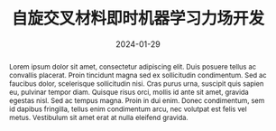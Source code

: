 ---
title: "自旋交叉材料即时机器学习力场开发"
summary: 由Prof. Ben Powell和Dr Carla Verdi指导
authors:
- admin
date: 2024-01-29
doi: ""

publication_types: ["article"]

abstract: Lorem ipsum dolor sit amet, consectetur adipiscing elit. Duis posuere tellus ac convallis placerat. Proin tincidunt magna sed ex sollicitudin condimentum. Sed ac faucibus dolor, scelerisque sollicitudin nisi. Cras purus urna, suscipit quis sapien eu, pulvinar tempor diam. Quisque risus orci, mollis id ante sit amet, gravida egestas nisl. Sed ac tempus magna. Proin in dui enim. Donec condimentum, sem id dapibus fringilla, tellus enim condimentum arcu, nec volutpat est felis vel metus. Vestibulum sit amet erat at nulla eleifend gravida.

tags:
  - ML
  - AIMD
  - VASP
featured: false

links:
- name: Custom Link
  url: http://example.org
url_pdf: http://arxiv.org/pdf/1512.04133v1
url_code: 'https://github.com/HugoBlox/hugo-blox-builder'
url_dataset: '#'
url_poster: '#'
url_project: ''
url_slides: ''
url_source: '#'
url_video: '#'

image:
  caption: 'Image credit: Huiwen Tan'
  focal_point: ""
  preview_only: ture

projects: []

slides: ""
---